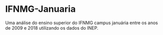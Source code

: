 # IFNMG-Januaria
Uma análise do ensino superior do IFNMG campus januária entre os anos de 2009 e 2018 utilizando os dados do INEP.
